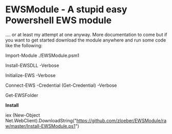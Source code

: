 # EWSModule - A stupid easy Powershell EWS module

.... or at least my attempt at one anyway. More documentation to come but if you want to get started download the module anywhere and run some code like the following:
 
 Import-Module ./EWSModule.psm1
 
 Install-EWSDLL -Verbose
 
 Initialize-EWS -Verbose
 
 Connect-EWS -Credential (Get-Credential) -Verbose
 
 Get-EWSFolder
 
 
 **Install**
 
 iex (New-Object Net.WebClient).DownloadString("https://github.com/zloeber/EWSModule/raw/master/Install-EWSModule.ps1")